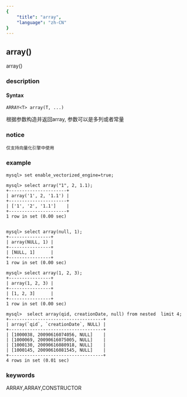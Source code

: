 ```yaml
---
{
    "title": "array",
    "language": "zh-CN"
}
---
```


<!-- 
Licensed to the Apache Software Foundation (ASF) under one
or more contributor license agreements.  See the NOTICE file
distributed with this work for additional information
regarding copyright ownership.  The ASF licenses this file
to you under the Apache License, Version 2.0 (the
"License"); you may not use this file except in compliance
with the License.  You may obtain a copy of the License at
  http://www.apache.org/licenses/LICENSE-2.0
Unless required by applicable law or agreed to in writing,
software distributed under the License is distributed on an
"AS IS" BASIS, WITHOUT WARRANTIES OR CONDITIONS OF ANY
KIND, either express or implied.  See the License for the
specific language governing permissions and limitations
under the License.
-->

## array()

<version since="1.2.0">

array()

</version>

### description

#### Syntax

```
ARRAY<T> array(T, ...)
```
根据参数构造并返回array, 参数可以是多列或者常量

### notice

`仅支持向量化引擎中使用`

### example

```
mysql> set enable_vectorized_engine=true;

mysql> select array("1", 2, 1.1);
+----------------------+
| array('1', 2, '1.1') |
+----------------------+
| ['1', '2', '1.1']    |
+----------------------+
1 row in set (0.00 sec)


mysql> select array(null, 1);
+----------------+
| array(NULL, 1) |
+----------------+
| [NULL, 1]      |
+----------------+
1 row in set (0.00 sec)

mysql> select array(1, 2, 3);
+----------------+
| array(1, 2, 3) |
+----------------+
| [1, 2, 3]      |
+----------------+
1 row in set (0.00 sec)

mysql>  select array(qid, creationDate, null) from nested  limit 4;
+------------------------------------+
| array(`qid`, `creationDate`, NULL) |
+------------------------------------+
| [1000038, 20090616074056, NULL]    |
| [1000069, 20090616075005, NULL]    |
| [1000130, 20090616080918, NULL]    |
| [1000145, 20090616081545, NULL]    |
+------------------------------------+
4 rows in set (0.01 sec)
```

### keywords

ARRAY,ARRAY,CONSTRUCTOR
